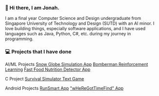 ### 👋 Hi there, I am Jonah. 

I am a final year Computer Science and Design undergraduate from Singapore University of Technology and Design (SUTD) with an AI minor. I love building things, especially software applications, and I have used languages such as Java, Python, C#, etc. during my journey in programming. 

### 💻 Projects that I have done
AI/ML Projects
[Snow Globe Simulation App](https://github.com/J-onah/SnowGlobe_Project)
[Bomberman Reinforcement Learning](https://github.com/J-onah/Fast-Food-Nutrition-Detection-Project)
[Fast Food Nutrition Detector App](https://github.com/J-onah/Fast-Food-Nutrition-Detection-Project)

C Project
[Survival Simulator Text Game](https://github.com/J-onah/Survival-Simulator)

Android Projects
[RunSmart App](https://github.com/J-onah/RunSmart)
["wHeReGotTimeFind" App](https://github.com/J-onah/wHeReGotTimeFind)


<!--
**J-onah/J-onah** is a ✨ _special_ ✨ repository because its `README.md` (this file) appears on your GitHub profile.

Here are some ideas to get you started:

- 🔭 I’m currently working on ...
- 🌱 I’m currently learning ...
- 👯 I’m looking to collaborate on ...
- 🤔 I’m looking for help with ...
- 💬 Ask me about ...
- 📫 How to reach me: ...
- 😄 Pronouns: ...
- ⚡ Fun fact: ...
-->
